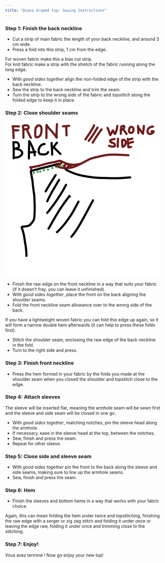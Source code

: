 ```yaml
---
title: "Diana draped top: Sewing Instructions"
---
```


### Step 1: Finish the back neckline

- Cut a strip of main fabric the length of your back neckline, and around 3 cm wide.
- Press a fold into this strip, 1 cm from the edge.

<Tip>

For woven fabric make this a bias cut strip.  
For knit fabric make a strip with the stretch of the fabric running along the long edge.

</Tip>

- With _good sides together_ align the non-folded edge of the strip with the back neckline.
- Sew the strip to the back neckline and trim the seam.
- Turn the strip to the wrong side of the fabric and _topstitch_ along the folded edge to keep it in place.

### Step 2: Close shoulder seams

![This drawing was too nice not to use](neckline.jpg)

- Finish the raw edge on the front neckline in a way that suits your fabric (if it doesn’t fray, you can leave it unfinished).
- With _good sides together_, place the front on the back aligning the shoulder seams.
- Fold the front neckline seam allowance over to the wrong side of the back.

<Note>

If you have a lightweight woven fabric you can fold this edge up again, so it will form a narrow double hem afterwards (it can help to press these folds first).

</Note>

- Stitch the shoulder seam, enclosing the raw edge of the back neckline in the fold.
- Turn to the right side and press.

### Step 3: Finish front neckline

- Press the hem formed in your fabric by the folds you made at the shoulder seam when you closed the shoulder and topstitch close to the edge.

### Step 4: Attach sleeves

The sleeve will be inserted flat, meaning the armhole seam will be sewn first and the sleeve and side seam will be closed in one go.

- With _good sides together_, matching notches, pin the sleeve head along the armhole.
- If necessary, ease in the sleeve head at the top, between the notches.
- Sew, finish and press the seam.
- Repeat for other sleeve.

### Step 5: Close side and sleeve seam

- With _good sides together_ pin the front to the back along the sleeve and side seams, making sure to line up the armhole seams.
- Sew, finish and press the seam.

### Step 6: Hem

- Finish the sleeves and bottom hems in a way that works with your fabric choice.

<Note>

Again, this can mean folding the hem under twice and _topstitching_, finishing the raw edge with a serger
or zig zag stitch and folding it under once or leaving the edge raw, folding it under once and
trimming close to the stitching.

</Note>

### Step 7: Enjoy!

Vous avez terminé ! Now go enjoy your new top!
